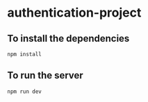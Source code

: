 # authentication-project

## To install the dependencies

```
npm install
```

## To run the server

```
npm run dev
```
